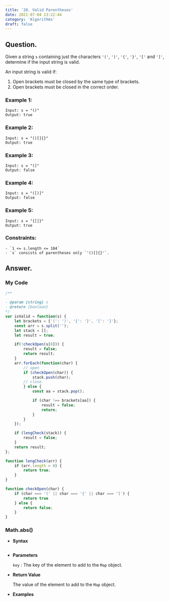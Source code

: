 ```yaml
---
title: '20. Valid Parentheses'
date: 2021-07-04 13:22:44
category: 'Algorithms'
draft: false
---
```


## Question.

Given a string `s` containing just the characters `'('`, `')'`, `'{'`, `'}'`, `'['` and `']'`, determine if the input string is valid.

An input string is valid if:

1. Open brackets must be closed by the same type of brackets.
2. Open brackets must be closed in the correct order.

### Example 1:
```
Input: s = "()"
Output: true
```

### Example 2:
```
Input: s = "()[]{}"
Output: true
```

### Example 3:
```
Input: s = "(]"
Output: false
```

### Example 4:
```
Input: s = "([)]"
Output: false
```

### Example 5:
```
Input: s = "{[]}"
Output: true
```

### Constraints: 
```
- `1 <= s.length <= 104`
- `s` consists of parentheses only `'()[]{}'`.
```

## Answer.

### My Code

```js
/**

- @param {string} s
- @return {boolean}
*/
var isValid = function(s) {
    let brackets = {'(': ')', '{': '}', '[': ']'};
    const arr = s.split('');
    let stack = [];
    let result = true;

    if(!checkOpen(s[0])) {
        result = false;
        return result;
    }
    arr.forEach(function(char) {
        // open
        if (checkOpen(char)) {
            stack.push(char);
        // close
        } else {
            const aa = stack.pop();

            if (char !== brackets[aa]) {
                result = false;
                return;
            }
        }
    });

    if (lengCheck(stack)) {
        result = false;
    }
    return result;
};

function lengCheck(arr) {
    if (arr.length > 0) {
        return true;
    }
}

function checkOpen(char) {
    if (char === '(' || char === '{' || char === '[') {
        return true
    } else {
        return false;
    }
}
```


### Math.abs()
- **Syntax**
```js

```
- **Parameters**

    `key` : The key of the element to add to the `Map` object.

- **Return Value**

    The value of the element to add to the `Map` object.

- **Examples**

    ```js
    
    ```
